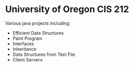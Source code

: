 # University of Oregon CIS 212

Various java projects including:
* Efficient Data Structures
* Paint Program
* Interfaces
* Inheritance
* Data Structures from Text File
* Client Server≈
